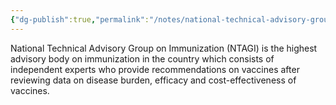 ```yaml
---
{"dg-publish":true,"permalink":"/notes/national-technical-advisory-group-on-immunization/"}
---
```



National Technical Advisory Group on Immunization (NTAGI) is the highest advisory body on immunization in the country which consists of independent experts who provide recommendations on vaccines after reviewing data on disease burden, efficacy and cost-effectiveness of vaccines.